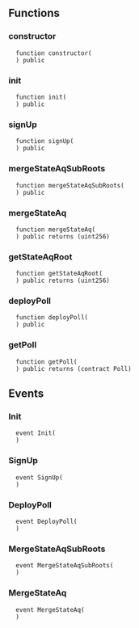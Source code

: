 


## Functions
### constructor
```solidity
  function constructor(
  ) public
```




### init
```solidity
  function init(
  ) public
```




### signUp
```solidity
  function signUp(
  ) public
```




### mergeStateAqSubRoots
```solidity
  function mergeStateAqSubRoots(
  ) public
```




### mergeStateAq
```solidity
  function mergeStateAq(
  ) public returns (uint256)
```




### getStateAqRoot
```solidity
  function getStateAqRoot(
  ) public returns (uint256)
```




### deployPoll
```solidity
  function deployPoll(
  ) public
```




### getPoll
```solidity
  function getPoll(
  ) public returns (contract Poll)
```




## Events
### Init
```solidity
  event Init(
  )
```



### SignUp
```solidity
  event SignUp(
  )
```



### DeployPoll
```solidity
  event DeployPoll(
  )
```



### MergeStateAqSubRoots
```solidity
  event MergeStateAqSubRoots(
  )
```



### MergeStateAq
```solidity
  event MergeStateAq(
  )
```



